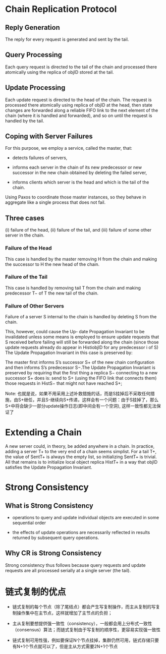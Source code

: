 # Chain Replication Protocol

## Reply Generation

The reply for every request is generated and sent by the tail.

## Query Processing 

Each query request is directed to the tail of the chain and processed there atomically using the replica of objID stored at the tail.

## Update Processing 

Each update request is directed to the head of the chain. The request is processed there atomically using replica of objID at the head, then state changes are forwarded along a reliable FIFO link to the next element of the chain (where it is handled and forwarded), and so on until the request is handled by the tail.

## Coping with Server Failures

For this purpose, we employ a service, called the master, that:

- detects failures of servers,

- informs each server in the chain of its new predecessor or new successor in the new chain obtained by deleting the failed server,

- informs clients which server is the head and which is the tail of the chain.

Using Paxos to coordinate those master instances, so they behave in aggregate like a single process that does not fail.

## Three cases

(i) failure of the head, (ii) failure of the tail, and (iii) failure of some other server in the chain.

### Failure of the Head 

This case is handled by the master removing H from the chain and making the successor to H the new head of the chain.

### Failure of the Tail

This case is handled by removing tail T from the chain and making predecessor T− of T the new tail of the chain.

### Failure of Other Servers

Failure of a server S internal to the chain is handled by deleting S from the chain. 

This, however, could cause the Up- date Propagation Invariant to be invalidated unless some means is employed to ensure update requests that S received before failing will still be forwarded along the chain (since those update requests already do appear in HistiobjID for any predecessor i of S) The Update Propagation Invariant in this case is preserved by:

The master first informs S’s successor S+ of the new chain configuration and then informs S’s predecessor S−.The Update Propagation Invariant is preserved by requiring that the first thing a replica S− connecting to a new successor S+ does is: send to S+ (using the FIFO link that connects them) those requests in HistS− that might not have reached S+; 

Note: 也就是说，如果不用采用上述补救措施的话，而是S挂掉后不采取任何措施，由S+继任，并且S-继续向S+传递，这样会有一个问题：由于S挂掉了，那么S+中将会缺少一部分update操作日志(即中间会有一个空洞),  这样一致性都无法保证了

# Extending a Chain

A new server could, in theory, be added anywhere in a chain. In practice, adding a server T+ to the very end of a chain seems simplist. For a tail T+, the value of SentT+ is always the empty list, so initializing SentT+ is trivial. All that remains is to initialize local object replica HistT+ in a way that objID satisfies the Update Propagation Invariant.

# Strong Consistency

## What is Strong Consistency

- operations to query and update individual objects are executed in some sequential order 

- the effects of update operations are necessarily reflected in results returned by subsequent query operations.

## Why CR is Strong Consistency

Strong consistency thus follows because query requests and update requests are all processed serially at a single server (the tail).

# 链式复制的优点

- 链式复制的每个节点（除了尾结点）都会产生写复制操作，而主从复制的写复制操作集中在主节点，这样就增加了主节点的负担；

- 主从复制要想提供强一致性（consistency），一般都会用上分布式一致性（consensus）算法；而链式复制由于写复制的顺序性，更容易实现强一致性

- 链式复制可用性强，例如要保证N个节点挂掉，集群仍然可用，链式存储只要有N+1个节点就可以了，但是主从方式需要2N+1个节点
